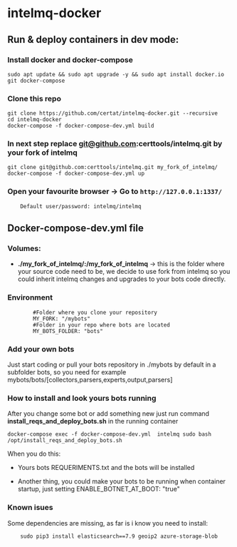 # intelmq-docker

## Run & deploy containers in dev mode:

### Install docker and docker-compose
```
sudo apt update && sudo apt upgrade -y && sudo apt install docker.io git docker-compose
```

### Clone this repo

```
git clone https://github.com/certat/intelmq-docker.git --recursive
cd intelmq-docker
docker-compose -f docker-compose-dev.yml build
```

### In next step replace git@github.com:certtools/intelmq.git by your fork of intelmq

```
git clone git@github.com:certtools/intelmq.git my_fork_of_intelmq/
docker-compose -f docker-compose-dev.yml up
```

### Open your favourite browser -> Go to `http://127.0.0.1:1337/`

        Default user/password: intelmq/intelmq

## Docker-compose-dev.yml file

### Volumes:

- **./my_fork_of_intelmq/:/my_fork_of_intelmq** -> this is the folder where your source code need to be, we decide to use fork from intelmq so you could inherit intelmq changes and upgrades to your bots code directly.

### Environment
            #Folder where you clone your repository
            MY_FORK: "/mybots"
            #Folder in your repo where bots are located
            MY_BOTS_FOLDER: "bots"

### Add your own bots

Just start coding or pull your bots repository in ./mybots by default in a subfolder bots, so you need for example mybots/bots/[collectors,parsers,experts,output,parsers]

### How to install and look yours bots running

After you change some bot or add something new just run command **install_reqs_and_deploy_bots.sh** in the running container

```
docker-compose exec -f docker-compose-dev.yml  intelmq sudo bash /opt/install_reqs_and_deploy_bots.sh
```

When you do this:

* Yours bots REQUERIMENTS.txt and the bots will be installed


* Another thing, you could make your bots to be running when container startup, just setting ENABLE_BOTNET_AT_BOOT: "true"

### Known isues

Some dependencies are missing, as far is i know you need to install:

        sudo pip3 install elasticsearch==7.9 geoip2 azure-storage-blob
